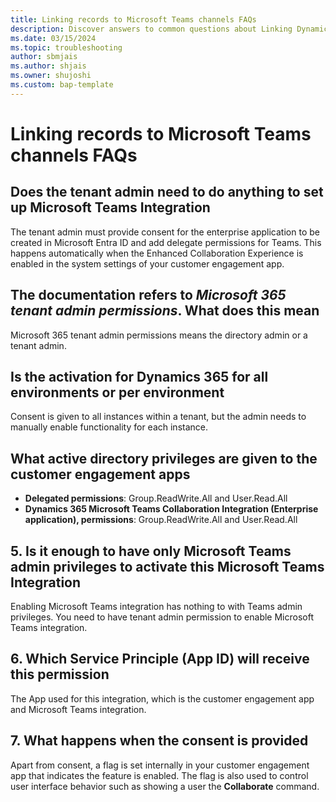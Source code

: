 ```yaml
---
title: Linking records to Microsoft Teams channels FAQs 
description: Discover answers to common questions about Linking Dynamics 365 records to Microsoft Teams channels.
ms.date: 03/15/2024
ms.topic: troubleshooting
author: sbmjais
ms.author: shjais
ms.owner: shujoshi
ms.custom: bap-template
---
```


# Linking records to Microsoft Teams channels FAQs 

## Does the tenant admin need to do anything to set up Microsoft Teams Integration

The tenant admin must provide consent for the enterprise application to be created in Microsoft Entra ID and add delegate permissions for Teams. This happens automatically when the Enhanced Collaboration Experience is enabled in the system settings of your customer engagement app.

## The documentation refers to _Microsoft 365 tenant admin permissions_. What does this mean

Microsoft 365 tenant admin permissions means the directory admin or a tenant admin.
   
## Is the activation for Dynamics 365 for all environments or per environment

Consent is given to all instances within a tenant, but the admin needs to manually enable functionality for each instance.

## What active directory privileges are given to the customer engagement apps

- **Delegated permissions**:  Group.ReadWrite.All and User.Read.All
- **Dynamics 365 Microsoft Teams Collaboration Integration (Enterprise application), permissions**:  Group.ReadWrite.All and User.Read.All

## 5. Is it enough to have only Microsoft Teams admin privileges to activate this Microsoft Teams Integration

Enabling Microsoft Teams integration has nothing to with Teams admin privileges. You need to have tenant admin permission to enable Microsoft Teams integration. 

## 6. Which Service Principle (App ID) will receive this permission

The App used for this integration, which is the customer engagement app and Microsoft Teams integration.

## 7. What happens when the consent is provided

Apart from consent, a flag is set internally in your customer engagement app that indicates the feature is enabled. The flag is also used to control user interface behavior such as showing a user the **Collaborate**  command.